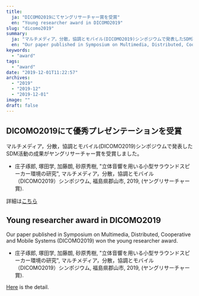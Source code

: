 ```yaml
---
title: 
  ja: "DICOMO2019にてヤングリサーチャー賞を受賞"
  en: "Young researcher award in DICOMO2019"
slug: "dicomo2019"
summary:
  ja: "マルチメディア，分散，協調とモバイル(DICOMO2019)シンポジウムで発表したSDM活動の成果がヤングリサーチャー賞を受賞しました。"
  en: "Our paper published in Symposium on Multimedia, Distributed, Cooperative and Mobile Systems (DICOMO2019) won the Young researcher award."
keywords:
  - "award"
tags:
  - "award"
date: "2019-12-01T11:22:57"
archives:
  - "2019"
  - "2019-12"
  - "2019-12-01"
image: ""
draft: false
---
```


<!-- 日本語記事ここから -->
<section lang="ja" v-if="$context.locale === 'ja-jp'">

# DICOMO2019にて優秀プレゼンテーションを受賞

マルチメディア，分散，協調とモバイル(DICOMO2019)シンポジウムで発表したSDM活動の成果がヤングリサーチャー賞を受賞しました。

<!--  ![受賞](/images/2019/presentation_7.png)  -->

- 庄子琢郎, 塚田学, 加藤朗, 砂原秀樹, "立体音響を用いる小型サラウンドスピーカー環境の研究", マルチメディア，分散，協調とモバイル（DICOMO2019）シンポジウム, 福島県郡山市, 2019, (ヤングリサーチャー賞).

詳細は[こちら](http://dicomo.org/commendation/)


</section>
<!-- 日本語記事ここまで -->

<!-- English article start -->
<section lang="en" v-else>

# Young researcher award in DICOMO2019

Our paper published in Symposium on Multimedia, Distributed, Cooperative and Mobile Systems (DICOMO2019) won the young researcher award.

- 庄子琢郎, 塚田学, 加藤朗, 砂原秀樹, "立体音響を用いる小型サラウンドスピーカー環境の研究", マルチメディア，分散，協調とモバイル（DICOMO2019）シンポジウム, 福島県郡山市, 2019, (ヤングリサーチャー賞).

[Here](http://dicomo.org/commendation/) is the detail. 

</section>
<!-- English article end -->

